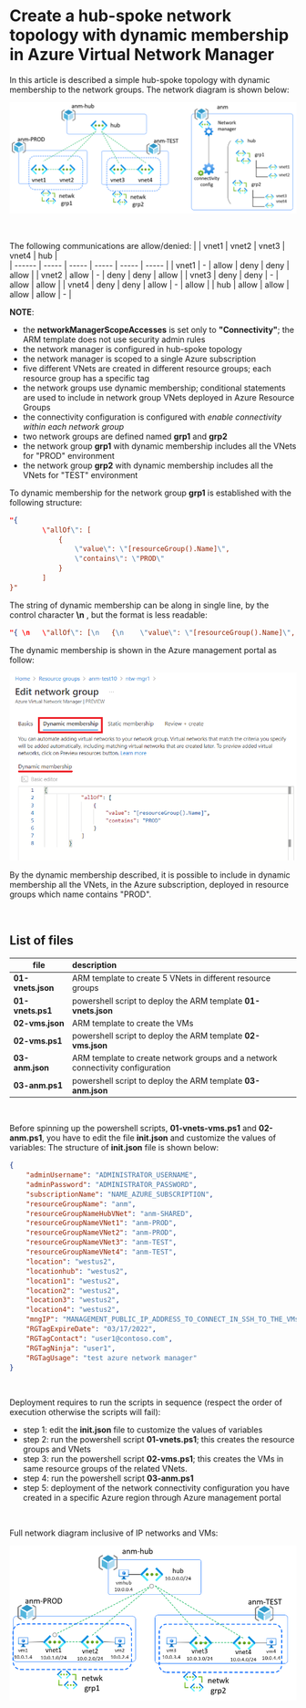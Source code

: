 <properties
pageTitle= 'Create a hub-spoke network topology with dynamic membership in Azure Virtual Network Manager'
description= "Create a hub-spoke network topology with dynamic membership in Azure Virtual Network Manager"
documentationcenter: na
services="Azure Virtual Network Manager"
documentationCenter="na"
authors="fabferri"
manager=""
editor=""/>

<tags
   ms.service="configuration-Example-Azure"
   ms.devlang="na"
   ms.topic="article"
   ms.tgt_pltfrm="azure"
   ms.workload="na"
   ms.date="02/17/2022"
   ms.author="fabferri" />

# Create a hub-spoke network topology with dynamic membership in Azure Virtual Network Manager
In this article is described a simple hub-spoke topology with dynamic membership to the network groups. The network diagram is shown below:

[![1]][1]

<br>

The following communications are allow/denied:
|        | vnet1 | vnet2 | vnet3 | vnet4 | hub   |    
| ------ | ----- | ----- | ----- | ----- | ----- |
| vnet1  |   -   | allow | deny  | deny  | allow |
| vnet2  | allow |  -    | deny  | deny  | allow |
| vnet3  | deny  | deny  |   -   | allow | allow |
| vnet4  | deny  | deny  | allow |   -   | allow |
| hub    | allow | allow | allow | allow |   -   |


**NOTE**: 
- the **networkManagerScopeAccesses** is set only to **"Connectivity"**; the ARM template does not use security admin rules
- the network manager is configured in hub-spoke topology
- the network manager is scoped to a single Azure subscription
- five different VNets are created in different resource groups; each resource group has a specific tag 
- the network groups use dynamic membership; conditional statements are used to include in network group VNets deployed in Azure Resource Groups
- the connectivity configuration is configured with _enable connectivity within each network group_
- two network groups are defined named **grp1** and **grp2**
- the network group **grp1** with dynamic membership includes all the VNets for "PROD" environment
- the network group **grp2** with dynamic membership includes all the VNets for "TEST" environment

To dynamic membership for the network group **grp1** is established with the following structure:  
```json
"{ 
        \"allOf\": [
            {
                \"value\": \"[resourceGroup().Name]\", 
                \"contains\": \"PROD\" 
            }
        ]
}"
```

The string of dynamic membership can be along in single line, by the control character <b>\n</b> , but the format is less readable:

```json
"{ \n   \"allOf\": [\n   {\n    \"value\": \"[resourceGroup().Name]\", \n   \"contains\": \"PROD\" \n   }\n   ]\n  }"
```

The dynamic membership is shown in the Azure management portal as follow:

[![2]][2]

By the dynamic membership described, it is possible to include in dynamic membership all the VNets, in the Azure subscription, deployed in resource groups which name contains "PROD".

<br>

## <a name="List of files"></a> List of files 

| file                    | description                                                        |       
| ----------------------- |:------------------------------------------------------------------ |
| **01-vnets.json**       | ARM template to create 5 VNets in different resource groups        |
| **01-vnets.ps1**        | powershell script to deploy the ARM template **01-vnets.json**     |
| **02-vms.json**         | ARM template to create the VMs                                     |
| **02-vms.ps1**          | powershell script to deploy the ARM template **02-vms.json**       |
| **03-anm.json**         | ARM template to create network groups and a network connectivity configuration |
| **03-anm.ps1**          | powershell script to deploy the ARM template **03-anm.json**       |

<br>

Before spinning up the powershell scripts, **01-vnets-vms.ps1** and **02-anm.ps1**, you have to edit the file **init.json** and customize the values of variables:
The structure of **init.json** file is shown below:
```json
{
    "adminUsername": "ADMINISTRATOR_USERNAME",
    "adminPassword": "ADMINISTRATOR_PASSWORD",
    "subscriptionName": "NAME_AZURE_SUBSCRIPTION",
    "resourceGroupName": "anm",
    "resourceGroupNameHubVNet": "anm-SHARED",
    "resourceGroupNameVNet1": "anm-PROD",
    "resourceGroupNameVNet2": "anm-PROD",
    "resourceGroupNameVNet3": "anm-TEST",
    "resourceGroupNameVNet4": "anm-TEST",
    "location": "westus2",
    "locationhub": "westus2",
    "location1": "westus2",
    "location2": "westus2",
    "location3": "westus2",
    "location4": "westus2",
    "mngIP": "MANAGEMENT_PUBLIC_IP_ADDRESS_TO_CONNECT_IN_SSH_TO_THE_VMs",
    "RGTagExpireDate": "03/17/2022",
    "RGTagContact": "user1@contoso.com",
    "RGTagNinja": "user1",
    "RGTagUsage": "test azure network manager"
}
```
<br>

Deployment requires to run the scripts in sequence (respect the order of execution otherwise the scripts will fail):
- step 1: edit the **init.json** file to customize the values of variables  
- step 2: run the powershell script **01-vnets.ps1**; this creates the resource groups and VNets 
- step 3: run the powershell script **02-vms.ps1**; this creates the VMs in same resource groups of the related VNets.
- step 4: run the powershell script **03-anm.ps1** 
- step 5: deployment of the network connectivity configuration you have created in a specific Azure region through Azure management portal

<br>

Full network diagram inclusive of IP networks and VMs:

[![3]][3]


<!--Image References-->

[1]: ./media/network-diagram1.png "network diagram"
[2]: ./media/network-diagram2.png "network diagram"
[3]: ./media/network-diagram3.png "network diagram with IP networks"

<!--Link References-->

